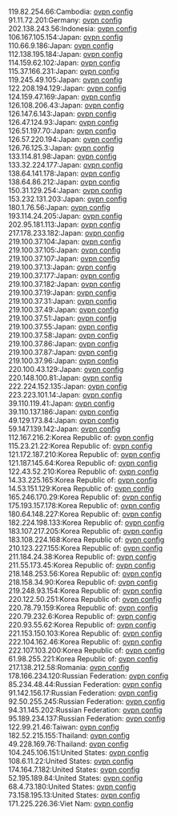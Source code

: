 119.82.254.66:Cambodia: [ovpn config](vpn/119_82_254_66.ovpn)  
91.11.72.201:Germany: [ovpn config](vpn/91_11_72_201.ovpn)  
202.138.243.56:Indonesia: [ovpn config](vpn/202_138_243_56.ovpn)  
106.167.105.154:Japan: [ovpn config](vpn/106_167_105_154.ovpn)  
110.66.9.186:Japan: [ovpn config](vpn/110_66_9_186.ovpn)  
112.138.195.184:Japan: [ovpn config](vpn/112_138_195_184.ovpn)  
114.159.62.102:Japan: [ovpn config](vpn/114_159_62_102.ovpn)  
115.37.166.231:Japan: [ovpn config](vpn/115_37_166_231.ovpn)  
119.245.49.105:Japan: [ovpn config](vpn/119_245_49_105.ovpn)  
122.208.194.129:Japan: [ovpn config](vpn/122_208_194_129.ovpn)  
124.159.47.169:Japan: [ovpn config](vpn/124_159_47_169.ovpn)  
126.108.206.43:Japan: [ovpn config](vpn/126_108_206_43.ovpn)  
126.147.6.143:Japan: [ovpn config](vpn/126_147_6_143.ovpn)  
126.47.124.93:Japan: [ovpn config](vpn/126_47_124_93.ovpn)  
126.51.197.70:Japan: [ovpn config](vpn/126_51_197_70.ovpn)  
126.57.220.194:Japan: [ovpn config](vpn/126_57_220_194.ovpn)  
126.76.125.3:Japan: [ovpn config](vpn/126_76_125_3.ovpn)  
133.114.81.98:Japan: [ovpn config](vpn/133_114_81_98.ovpn)  
133.32.224.177:Japan: [ovpn config](vpn/133_32_224_177.ovpn)  
138.64.141.178:Japan: [ovpn config](vpn/138_64_141_178.ovpn)  
138.64.86.212:Japan: [ovpn config](vpn/138_64_86_212.ovpn)  
150.31.129.254:Japan: [ovpn config](vpn/150_31_129_254.ovpn)  
153.232.131.203:Japan: [ovpn config](vpn/153_232_131_203.ovpn)  
180.1.76.56:Japan: [ovpn config](vpn/180_1_76_56.ovpn)  
193.114.24.205:Japan: [ovpn config](vpn/193_114_24_205.ovpn)  
202.95.181.113:Japan: [ovpn config](vpn/202_95_181_113.ovpn)  
217.178.233.182:Japan: [ovpn config](vpn/217_178_233_182.ovpn)  
219.100.37.104:Japan: [ovpn config](vpn/219_100_37_104.ovpn)  
219.100.37.105:Japan: [ovpn config](vpn/219_100_37_105.ovpn)  
219.100.37.107:Japan: [ovpn config](vpn/219_100_37_107.ovpn)  
219.100.37.13:Japan: [ovpn config](vpn/219_100_37_13.ovpn)  
219.100.37.177:Japan: [ovpn config](vpn/219_100_37_177.ovpn)  
219.100.37.182:Japan: [ovpn config](vpn/219_100_37_182.ovpn)  
219.100.37.19:Japan: [ovpn config](vpn/219_100_37_19.ovpn)  
219.100.37.31:Japan: [ovpn config](vpn/219_100_37_31.ovpn)  
219.100.37.49:Japan: [ovpn config](vpn/219_100_37_49.ovpn)  
219.100.37.51:Japan: [ovpn config](vpn/219_100_37_51.ovpn)  
219.100.37.55:Japan: [ovpn config](vpn/219_100_37_55.ovpn)  
219.100.37.58:Japan: [ovpn config](vpn/219_100_37_58.ovpn)  
219.100.37.86:Japan: [ovpn config](vpn/219_100_37_86.ovpn)  
219.100.37.87:Japan: [ovpn config](vpn/219_100_37_87.ovpn)  
219.100.37.96:Japan: [ovpn config](vpn/219_100_37_96.ovpn)  
220.100.43.129:Japan: [ovpn config](vpn/220_100_43_129.ovpn)  
220.148.100.81:Japan: [ovpn config](vpn/220_148_100_81.ovpn)  
222.224.152.135:Japan: [ovpn config](vpn/222_224_152_135.ovpn)  
223.223.101.14:Japan: [ovpn config](vpn/223_223_101_14.ovpn)  
39.110.119.41:Japan: [ovpn config](vpn/39_110_119_41.ovpn)  
39.110.137.186:Japan: [ovpn config](vpn/39_110_137_186.ovpn)  
49.129.173.84:Japan: [ovpn config](vpn/49_129_173_84.ovpn)  
59.147.139.142:Japan: [ovpn config](vpn/59_147_139_142.ovpn)  
112.167.216.2:Korea Republic of: [ovpn config](vpn/112_167_216_2.ovpn)  
115.23.21.22:Korea Republic of: [ovpn config](vpn/115_23_21_22.ovpn)  
121.172.187.210:Korea Republic of: [ovpn config](vpn/121_172_187_210.ovpn)  
121.187.145.64:Korea Republic of: [ovpn config](vpn/121_187_145_64.ovpn)  
122.43.52.210:Korea Republic of: [ovpn config](vpn/122_43_52_210.ovpn)  
14.33.225.165:Korea Republic of: [ovpn config](vpn/14_33_225_165.ovpn)  
14.53.151.129:Korea Republic of: [ovpn config](vpn/14_53_151_129.ovpn)  
165.246.170.29:Korea Republic of: [ovpn config](vpn/165_246_170_29.ovpn)  
175.193.157.178:Korea Republic of: [ovpn config](vpn/175_193_157_178.ovpn)  
180.64.148.227:Korea Republic of: [ovpn config](vpn/180_64_148_227.ovpn)  
182.224.198.133:Korea Republic of: [ovpn config](vpn/182_224_198_133.ovpn)  
183.107.217.205:Korea Republic of: [ovpn config](vpn/183_107_217_205.ovpn)  
183.108.224.168:Korea Republic of: [ovpn config](vpn/183_108_224_168.ovpn)  
210.123.227.155:Korea Republic of: [ovpn config](vpn/210_123_227_155.ovpn)  
211.184.24.38:Korea Republic of: [ovpn config](vpn/211_184_24_38.ovpn)  
211.55.173.45:Korea Republic of: [ovpn config](vpn/211_55_173_45.ovpn)  
218.148.253.56:Korea Republic of: [ovpn config](vpn/218_148_253_56.ovpn)  
218.158.34.90:Korea Republic of: [ovpn config](vpn/218_158_34_90.ovpn)  
219.248.93.154:Korea Republic of: [ovpn config](vpn/219_248_93_154.ovpn)  
220.122.50.251:Korea Republic of: [ovpn config](vpn/220_122_50_251.ovpn)  
220.78.79.159:Korea Republic of: [ovpn config](vpn/220_78_79_159.ovpn)  
220.79.232.6:Korea Republic of: [ovpn config](vpn/220_79_232_6.ovpn)  
220.93.55.62:Korea Republic of: [ovpn config](vpn/220_93_55_62.ovpn)  
221.153.150.103:Korea Republic of: [ovpn config](vpn/221_153_150_103.ovpn)  
222.104.162.46:Korea Republic of: [ovpn config](vpn/222_104_162_46.ovpn)  
222.107.103.200:Korea Republic of: [ovpn config](vpn/222_107_103_200.ovpn)  
61.98.255.221:Korea Republic of: [ovpn config](vpn/61_98_255_221.ovpn)  
217.138.212.58:Romania: [ovpn config](vpn/217_138_212_58.ovpn)  
178.166.234.120:Russian Federation: [ovpn config](vpn/178_166_234_120.ovpn)  
85.234.48.44:Russian Federation: [ovpn config](vpn/85_234_48_44.ovpn)  
91.142.156.17:Russian Federation: [ovpn config](vpn/91_142_156_17.ovpn)  
92.50.255.245:Russian Federation: [ovpn config](vpn/92_50_255_245.ovpn)  
94.31.145.202:Russian Federation: [ovpn config](vpn/94_31_145_202.ovpn)  
95.189.234.137:Russian Federation: [ovpn config](vpn/95_189_234_137.ovpn)  
122.99.21.46:Taiwan: [ovpn config](vpn/122_99_21_46.ovpn)  
182.52.215.155:Thailand: [ovpn config](vpn/182_52_215_155.ovpn)  
49.228.169.76:Thailand: [ovpn config](vpn/49_228_169_76.ovpn)  
104.245.106.151:United States: [ovpn config](vpn/104_245_106_151.ovpn)  
108.6.11.22:United States: [ovpn config](vpn/108_6_11_22.ovpn)  
174.164.7.182:United States: [ovpn config](vpn/174_164_7_182.ovpn)  
52.195.189.84:United States: [ovpn config](vpn/52_195_189_84.ovpn)  
68.4.73.180:United States: [ovpn config](vpn/68_4_73_180.ovpn)  
73.158.195.13:United States: [ovpn config](vpn/73_158_195_13.ovpn)  
171.225.226.36:Viet Nam: [ovpn config](vpn/171_225_226_36.ovpn)  
